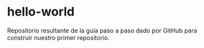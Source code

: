 # hello-world
Repositorio resultante de la guía paso a paso dado por GitHub para construir nuestro primer repositorio.
